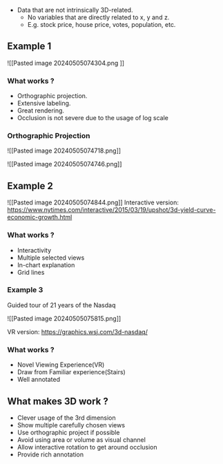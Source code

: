 - Data that are not intrinsically 3D-related. 
	- No variables that are directly related to x, y and z.
	- E.g. stock price, house price, votes, population, etc.

## Example 1

![[Pasted image 20240505074304.png ]]

### What works ?
- Orthographic projection.
- Extensive labeling.
- Great rendering.
- Occlusion is not severe due to the usage of log scale

### Orthographic Projection
![[Pasted image 20240505074718.png]]

![[Pasted image 20240505074746.png]]

## Example 2
![[Pasted image 20240505074844.png]]
Interactive version: https://www.nytimes.com/interactive/2015/03/19/upshot/3d-yield-curve-economic-growth.html

### What works ?
- Interactivity
- Multiple selected views
- In-chart explanation
- Grid lines

### Example 3

Guided tour of 21 years of the Nasdaq

![[Pasted image 20240505075815.png]]

VR version: https://graphics.wsj.com/3d-nasdaq/

### What works ?
- Novel Viewing Experience(VR)
- Draw from Familiar experience(Stairs)
- Well annotated

## What makes 3D work ?
- Clever usage of the 3rd dimension
- Show multiple carefully chosen views
- Use orthographic project if possible
- Avoid using area or volume as visual channel
- Allow interactive rotation to get around occlusion
- Provide rich annotation




